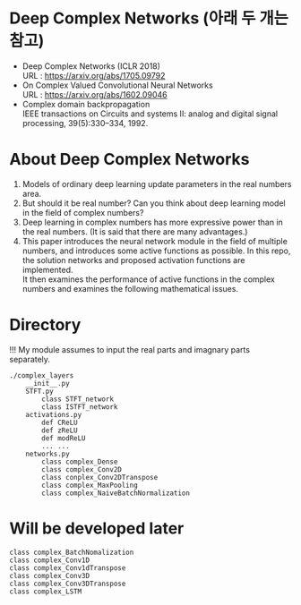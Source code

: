 # Deep Complex Networks (아래 두 개는 참고)  
- Deep Complex Networks (ICLR 2018)  
  URL : https://arxiv.org/abs/1705.09792  
- On Complex Valued Convolutional Neural Networks  
  URL : https://arxiv.org/abs/1602.09046  
- Complex domain backpropagation  
  IEEE transactions on Circuits and systems II: analog and digital signal processing, 39(5):330–334, 1992.  
#
# About Deep Complex Networks
1. Models of ordinary deep learning update parameters in the real numbers area.
2. But should it be real number? Can you think about deep learning model in the field of complex numbers?
3. Deep learning in complex numbers has more expressive power than in the real numbers. (It is said that there are many advantages.)
4. This paper introduces the neural network module in the field of multiple numbers, and introduces some active functions as possible.
In this repo, the solution networks and proposed activation functions are implemented.  
It then examines the performance of active functions in the complex numbers and examines the following mathematical issues.  
#
# Directory  
!!!  My module assumes to input the real parts and imagnary parts separately.  
```
./complex_layers
    __init__.py
    STFT.py
        class STFT_network
        class ISTFT_network
    activations.py
        def CReLU
        def zReLU
        def modReLU
        ... ...
    networks.py
        class complex_Dense
        class complex_Conv2D
        class conplex_Conv2DTranspose
        class complex_MaxPooling
        class complex_NaiveBatchNormalization
```
# Will be developed later
```
class complex_BatchNomalization
class complex_Conv1D
class complex_Conv1dTranspose
class complex_Conv3D
class complex_Conv3DTranspose
class complex_LSTM
```
